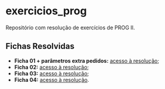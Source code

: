 # exercicios_prog
Repositório com resolução de exercícios de PROG II.

## Fichas Resolvidas

- **Ficha 01 + parâmetros extra pedidos:** [acesso à resolução](src/ficha01);
- **Ficha 02:** [acesso à resolução](src/ficha02);
- **Ficha 03:** [acesso à resolução](src/ficha03);
- **Ficha 04:** [acesso à resolução](src/ficha04).